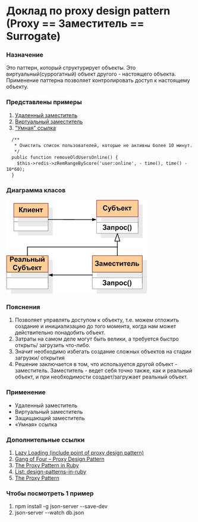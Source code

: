 # Доклад по proxy design pattern (Proxy == Заместитель == Surrogate)

### Назначение
Это паттерн, который структурирует объекты. Это виртуальный(суррогатный) объект
 другого - настоящего объекта. Применение паттерна позволяет контролировать
 доступ к настоящему объекту.

### Представлены примеры
1. [Удаленный заместитель](/index.js)
2. [Виртуальный заместитель](/img_load.js)
3. ["Умная" ссылка](/redis_user_class.php)
```
  /**
   * Очистить список пользователей, которые не активны более 10 минут.
   */
  public function removeOldUsersOnline() {
    $this->redis->zRemRangeByScore('user:online', - time(), time() - 10*60);
  }
```

### Диаграмма класов

![Proxy_patt.gif](/img/Proxy_patt.gif)

### Пояснения
1. Позволяет управлять доступом к объекту, т.е. можем отложить создание и
инициализацию до того момента, когда нам может действительно понадобить объект.
2. Затраты на самом деле могут быть велики, а требуется быстро открыть/
загрузить что-либо.
3. Значит необходимо избегать создание сложных объектов на стадии загрузки/
открытия
4. Решение заключается в том, что используется другой объект - заместитель.
Заместитель - ведет себя точно также, как и реальный объект, и при
необходимости создает/загружает реальный объект.

### Применение
- Удаленный заместитель
- Виртуальный заместитель
- Защищающий заместитель
- «Умная» ссылка

### Дополнительные ссылки
1. [Lazy Loading (include point of proxy design pattern)](https://khousuylong.wordpress.com/2009/03/24/lazy-loading/)
2. [Gang of Four – Proxy Design Pattern](http://idiotechie.com/gang-of-four-proxy-design-pattern/)
3. [The Proxy Pattern in Ruby](http://www.fngtps.com/2006/the-proxy-pattern-in-ruby/)
4. [List: design-patterns-in-ruby](https://github.com/nslocum/design-patterns-in-ruby#proxy)
5. [The Proxy Pattern](http://addyosmani.com/resources/essentialjsdesignpatterns/book/#proxypatternjquery)

### Чтобы посмотреть 1 пример
1. npm install -g json-server --save-dev
2. json-server --watch db.json

